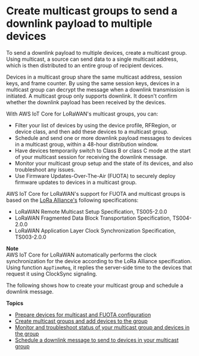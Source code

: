 # Create multicast groups to send a downlink payload to multiple devices<a name="connect-iot-lorawan-multicast-groups"></a>

To send a downlink payload to multiple devices, create a multicast group\. Using multicast, a source can send data to a single multicast address, which is then distributed to an entire group of recipient devices\.

Devices in a multicast group share the same multicast address, session keys, and frame counter\. By using the same session keys, devices in a multicast group can decrypt the message when a downlink transmission is initiated\. A multicast group only supports downlink\. It doesn't confirm whether the downlink payload has been received by the devices\.

With AWS IoT Core for LoRaWAN's multicast groups, you can:
+ Filter your list of devices by using the device profile, RFRegion, or device class, and then add these devices to a multicast group\.
+ Schedule and send one or more downlink payload messages to devices in a multicast group, within a 48\-hour distribution window\. 
+ Have devices temporarily switch to Class B or class C mode at the start of your multicast session for receiving the downlink message\.
+ Monitor your multicast group setup and the state of its devices, and also troubleshoot any issues\.
+ Use Firmware Updates\-Over\-The\-Air \(FUOTA\) to securely deploy firmware updates to devices in a multicast group\.

AWS IoT Core for LoRaWAN's support for FUOTA and multicast groups is based on the [LoRa Alliance's](https://lora-alliance.org/about-lorawan) following specifications:
+ LoRaWAN Remote Multicast Setup Specification, TS005\-2\.0\.0
+ LoRaWAN Fragmented Data Block Transportation Specification, TS004\-2\.0\.0
+ LoRaWAN Application Layer Clock Synchronization Specification, TS003\-2\.0\.0

**Note**  
AWS IoT Core for LoRaWAN automatically performs the clock synchronization for the device according to the LoRa Alliance specification\. Using function `AppTimeReq`, it replies the server\-side time to the devices that request it using ClockSync signaling\.

The following shows how to create your multicast group and schedule a downlink message\.

**Topics**
+ [Prepare devices for multicast and FUOTA configuration](connect-iot-lorawan-prepare-devices-multicast.md)
+ [Create multicast groups and add devices to the group](connect-iot-lorawan-create-multicast-groups.md)
+ [Monitor and troubleshoot status of your multicast group and devices in the group](connect-iot-lorawan-multicast-status.md)
+ [Schedule a downlink message to send to devices in your multicast group](connect-iot-lorawan-multicast-schedule-downlink.md)